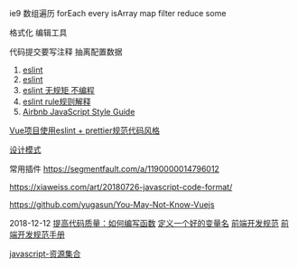 ie9 数组遍历  forEach  every isArray  map  filter  reduce  some


格式化 编辑工具

代码提交要写注释
抽离配置数据



1. [eslint](https://juejin.im/post/5b5dd3715188251af2570f8e)
1. [eslint](https://juejin.im/post/5bab946cf265da0ae92a75ca)
1. [eslint 无规矩 不编程](https://juejin.im/post/5afede99f265da0b82630af8)
1. [eslint rule规则解释](https://juejin.im/post/5a1dfd735188251c11405e97)
1. [Airbnb JavaScript Style Guide](https://github.com/airbnb/javascript)


[Vue项目使用eslint + prettier规范代码风格](https://juejin.im/post/5b79a52651882543025ac6d7)


[设计模式](https://github.com/nnupoor/js_designpatterns)

常用插件
https://segmentfault.com/a/1190000014796012


https://xiaweiss.com/art/20180726-javascript-code-format/


https://github.com/yugasun/You-May-Not-Know-Vuejs




2018-12-12
[提高代码质量：如何编写函数](https://juejin.im/entry/56cd255b1532bc00536894c1)
[定义一个好的变量名](https://juejin.im/entry/5879a1151b69e600582d7885)
[前端开发规范](https://blog.csdn.net/sunshine940326/article/details/72810000)
[前端开发规范手册](https://blog.csdn.net/caoyan0829/article/details/81011190)

[javascript-资源集合](https://github.com/jobbole/awesome-javascript-cn)

[](https://standardjs.com/rules-zhcn.html)

[](https://github.com/ecomfe/spec)
[](https://github.com/ecomfe/spec/blob/master/javascript-style-guide.md)
[](https://github.com/alivebao/clean-code-js)